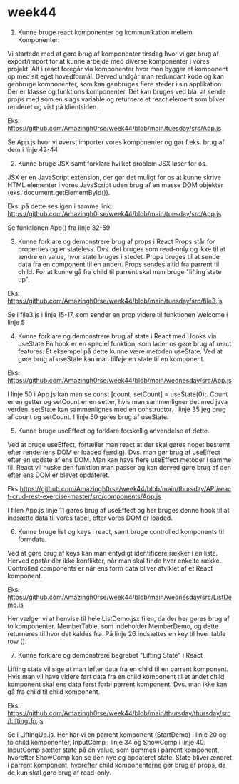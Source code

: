 # week44

1. Kunne bruge react komponenter og kommunikation mellem Komponenter:

Vi startede med at gøre brug af komponenter tirsdag hvor vi gør brug af export/import for at kunne arbejde med diverse komponenter i vores projekt. Alt i react foregår via komponenter hvor man bygger et komponent op med sit eget hovedformål. Derved undgår man redundant kode og kan genbruge komponenter, som kan genbruges flere steder i sin applikation. Der er klasse og funktions komponenter. Det kan bruges ved bla. at sende props med som en slags variable og returnere et react element som bliver renderet og vist på klientsiden.

Eks: https://github.com/Amazingh0rse/week44/blob/main/tuesday/src/App.js

Se App.js hvor vi øverst importer vores komponenter og gør f.eks. brug af dem i linje 42-44

2. Kunne bruge JSX samt forklare hvilket problem JSX løser for os.

JSX er en JavaScript extension, der gør det muligt for os at kunne skrive HTML elementer i vores JavaScript uden brug af en masse DOM objekter (eks. document.getElementById()). 

Eks: på dette ses igen i samme link: https://github.com/Amazingh0rse/week44/blob/main/tuesday/src/App.js

Se funktionen App() fra linje 32-59

3. Kunne forklare og demonstrere brug af props i React
Props står for properties og er stateless. Dvs. det bruges som read-only og ikke til at ændre en value, hvor state bruges i stedet. Props bruges til at sende data fra en component til en anden. Props sendes altid fra parrent til child. For at kunne gå fra child til parrent skal man bruge "lifting state up".

Eks: https://github.com/Amazingh0rse/week44/blob/main/tuesday/src/file3.js

Se i file3.js i linje 15-17, som sender en prop videre til funktionen Welcome i linje 5

4. Kunne forklare og demonstrere brug af state i React med Hooks via useState
En hook er en speciel funktion, som lader os gøre brug af react features. Et eksempel på dette kunne være metoden useState. Ved at gøre brug af useState kan man tilføje en state til en komponent. 

Eks: https://github.com/Amazingh0rse/week44/blob/main/wednesday/src/App.js

I linje 50 i App.js kan man se const [count, setCount] = useState(0);. Count er en getter og setCount er en setter, hvis man sammenligner det med java verden. setState kan sammenlignes med en constructor. 
I linje 35 jeg brug af count og setCount. I linje 50 gøres brug af useState.

5. Kunne bruge useEffect og forklare forskellig anvendelse af dette.

Ved at bruge useEffect, fortæller man react at der skal gøres noget bestemt efter render(ens DOM er loaded færdig). Dvs. man gør brug af useEffect efter en update af ens DOM. Man kan have flere useEffect metoder i samme fil.
React vil huske den funktion man passer og kan derved gøre brug af den efter ens DOM er blevet opdateret.

Eks:https://github.com/Amazingh0rse/week44/blob/main/thursday/API/react-crud-rest-exercise-master/src/components/App.js

I filen App.js linje 11 gøres brug af useEffect og her bruges denne hook til at  indsætte data til vores tabel, efter vores DOM er loaded.

6. Kunne bruge list og keys i react, samt bruge controlled komponents til formdata.

Ved at gøre brug af keys kan man entydigt identificere rækker i en liste. Herved opstår der ikke konflikter, når man skal finde hver enkelte række. Controlled components er når ens form data bliver afviklet af et React komponent.

Eks: https://github.com/Amazingh0rse/week44/blob/main/wednesday/src/ListDemo.js

Her vælger vi at henvise til hele ListDemo.jsx filen, da der her gøres brug af to komponenter. MemberTable, som indeholder MemberDemo, og dette returneres til hvor det kaldes fra. På linje 26 indsættes en key til hver table row (<tr>).
  
  7. Kunne forklare og demonstrere begrebet "Lifting State" i React
  
Lifting state vil sige at man løfter data fra en child til en parrent komponent. Hvis man vil have videre ført data fra en child komponent til et andet child komponent skal ens data først forbi parrent komponent. Dvs. man ikke kan gå fra child til child komponent. 

Eks: https://github.com/Amazingh0rse/week44/blob/main/thursday/thursday/src/LiftingUp.js

Se i LiftingUp.js. Her har vi en parrent komponent (StartDemo) i linje 20 og to child komponenter, InputComp i linje 34 og ShowComp i linje 40. 
InputComp sætter state på en value, som gemmes i parrent komponent, hvorefter ShowComp kan se den nye og opdateret state. State bliver ændret i parrent komponent, hvorefter child komponenterne gør brug af props, da de kun skal gøre brug af read-only.
